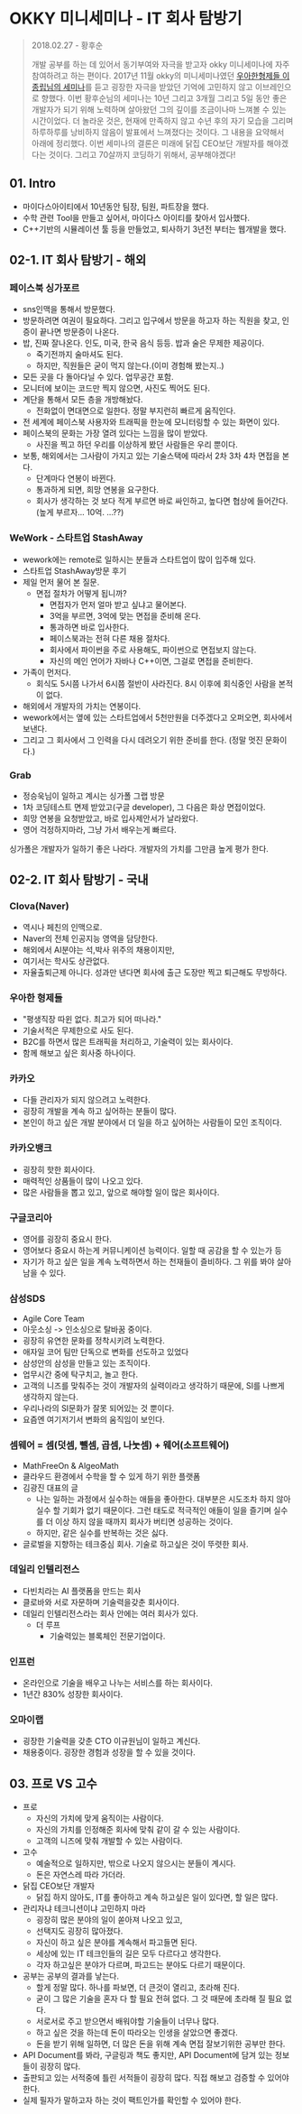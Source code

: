 # OKKY 미니세미나 - IT 회사 탐방기

>  2018.02.27 - 황후순
>
>  개발 공부를 하는 데 있어서 동기부여와 자극을 받고자 okky 미니세미나에 자주 참여하려고 하는 편이다. 2017년 11월 okky의 미니세미나였던 [우아한형제들 이종립님의 세미나](https://github.com/namjunemy/TIL/blob/master/SeminarAndConference/20171116_okky_mini_seminar_woowahan_bros_lee.md)를 듣고 굉장한 자극을 받았던 기억에 고민하지 않고 이브레인으로 향했다. 이번 황후순님의 세미나는 10년 그리고 3개월 그리고 5일 동안 좋은 개발자가 되기 위해 노력하며 살아왔던 그의 깊이를 조금이나마 느껴볼 수 있는 시간이었다. 더 놀라운 것은, 현재에 만족하지 않고 수년 후의 자기 모습을 그리며 하루하루를 낭비하지 않음이 발표에서 느껴졌다는 것이다. 그 내용을 요약해서 아래에 정리했다. 이번 세미나의 결론은 미래에 닭집 CEO보단 개발자를 해야겠다는 것이다. 그리고 70살까지 코딩하기 위해서, 공부해야겠다!

## 01. Intro

* 마이다스아이티에서 10년동안 팀장, 팀원, 파트장을 했다.
* 수학 관련 Tool을 만들고 싶어서, 마이다스 아이티를 찾아서 입사했다.
* C++기반의 시뮬레이션 툴 등을 만들었고, 퇴사하기 3년전 부터는 웹개발을 했다.

## 02-1. IT 회사 탐방기 - 해외

### 페이스북 싱가포르

* sns인맥을 통해서 방문했다.
* 방문하려면 여권이 필요하다. 그리고 입구에서 방문을 하고자 하는 직원을 찾고, 인증이 끝나면 방문증이 나온다.
* 밥, 진짜 잘나온다. 인도, 미국, 한국 음식 등등. 밥과 술은 무제한 제공이다.
  * 죽기전까지 술마셔도 된다.
  * 하지만, 직원들은 굳이 먹지 않는다.(이미 경험해 봤는지..)
* 모든 곳을 다 돌아다닐 수 있다. 업무공간 포함.
* 모니터에 보이는 코드만 찍지 않으면, 사진도 찍어도 된다.
* 계단을 통해서 모든 층을 개방해놨다. 
  * 전화없이 면대면으로 일한다. 정말 부지런히 빠르게 움직인다.
* 전 세계에 페이스북 사용자와 트래픽을 한눈에 모니터링할 수 있는 화면이 있다.
* 페이스북의 문화는 가장 열려 있다는 느낌을 많이 받았다.
  * 사진을 찍고 하던 우리를 이상하게 봤던 사람들은 우리 뿐이다.
* 보통, 해외에서는 그사람이 가지고 있는 기술스택에 따라서 2차 3차 4차 면접을 본다.
  * 단계마다 연봉이 바뀐다.
  * 통과하게 되면, 희망 연봉을 요구한다.
  * 회사가 생각하는 것 보다 적게 부르면 바로 싸인하고, 높다면 협상에 들어간다.(높게 부르자... 10억. ...??)

### WeWork - 스타트업 StashAway

* wework에는 remote로 일하시는 분들과 스타트업이 많이 입주해 있다.
* 스타트업 StashAway방문 후기
* 제일 먼저 물어 본 질문.
  * 면접 절차가 어떻게 됩니까?
    * 면접자가 먼저 얼마 받고 싶냐고 물어본다.
    * 3억을 부르면, 3억에 맞는 면접을 준비해 온다.
    * 통과하면 바로 입사한다.
    * 페이스북과는 전혀 다른 채용 절차다.
    * 회사에서 파이썬을 주로 사용해도, 파이썬으로 면접보지 않는다.
    * 자신의 메인 언어가 자바나 C++이면, 그걸로 면접을 준비한다.
* 가족이 먼저다.
  * 회식도 5시쯤 나가서 6시쯤 절반이 사라진다. 8시 이후에 회식중인 사람을 본적이 없다.
* 해외에서 개발자의 가치는 연봉이다.
* wework에서는 옆에 있는 스타트업에서 5천만원을 더주겠다고 오퍼오면, 회사에서 보낸다.
* 그리고 그 회사에서 그 인력을 다시 데려오기 위한 준비를 한다. (정말 멋진 문화이다.)

### Grab

* 정승욱님이 일하고 계시는 싱가폴 그랩 방문
* 1차 코딩테스트 면제 받았고(구글 developer), 그 다음은 화상 면접이었다.
* 희망 연봉을 요청받았고, 바로 입사제안서가 날라왔다.
* 영어 걱정하지마라, 그냥 가서 배우는게 빠르다.

싱가폴은 개발자가 일하기 좋은 나라다. 개발자의 가치를 그만큼 높게 평가 한다.

## 02-2. IT 회사 탐방기 - 국내

### Clova(Naver)

* 역시나 페친의 인맥으로.
* Naver의 전체 인공지능 영역을 담당한다.
* 해외에서 AI분야는 석,박사 위주의 채용이지만,
* 여기서는 학사도 상관없다.
* 자율출퇴근제 아니다. 성과만 낸다면 회사에 출근 도장만 찍고 퇴근해도 무방하다.

### 우아한 형제들

* "평생직장 따윈 없다. 최고가 되어 떠나라."
* 기술서적은 무제한으로 사도 된다.
* B2C를 하면서 많은 트래픽을 처리하고, 기술력이 있는 회사이다.
* 함께 해보고 싶은 회사중 하나이다.

### 카카오

* 다들 관리자가 되지 않으려고 노력한다.
* 굉장히 개발을 계속 하고 싶어하는 분들이 많다.
* 본인이 하고 싶은 개발 분야에서 더 일을 하고 싶어하는 사람들이 모인 조직이다.

### 카카오뱅크

* 굉장히 핫한 회사이다.
* 매력적인 상품들이 많이 나오고 있다.
* 많은 사람들을 뽑고 있고, 앞으로 해야할 일이 많은 회사이다.

### 구글코리아

* 영어를 굉장히 중요시 한다.
* 영어보다 중요시 하는게 커뮤니케이션 능력이다. 일할 때 공감을 할 수 있는가 등
* 자기가 하고 싶은 일을 계속 노력하면서 하는 천재들이 즐비하다. 그 위를 봐야 살아 남을 수 있다.

### 삼성SDS

* Agile Core Team
* 아웃소싱 -> 인소싱으로 탈바꿈 중이다.
* 굉장히 유연한 문화를 정착시키려 노력한다.
* 애자일 코어 팀만 단독으로 변화를 선도하고 있었다
* 삼성안의 삼성을 만들고 있는 조직이다.
* 업무시간 중에 탁구치고, 놀고 한다.
* 고객의 니즈를 맞춰주는 것이 개발자의 실력이라고 생각하기 때문에, SI를 나쁘게 생각하지 않는다.
* 우리나라의 SI문화가 잘못 되어있는 것 뿐이다.
* 요즘엔 여기저기서 변화의 움직임이 보인다.

### 셈웨어 =  셈(덧셈, 뺄셈, 곱셈, 나눗셈) + 웨어(소프트웨어)

* MathFreeOn & AlgeoMath
* 클라우드 환경에서 수학을 할 수 있게 하기 위한 플랫폼
* 김광진 대표의 글
  * 나는 일하는 과정에서 실수하는 애들을 좋아한다. 대부분은 시도조차 하지 않아 실수 할 기회가 없기 때문이다. 그런 태도로 적극적인 애들이 일을 즐기며 실수를 더 이상 하지 않을 때까지 회사가 버티면 성공하는 것이다.
  * 하지만, 같은 실수를 반복하는 것은 싫다.
* 글로벌을 지향하는 테크중심 회사. 기술로 하고싶은 것이 뚜렷한 회사.

### 데일리 인텔리전스

* 다빈치라는 AI 플랫폼을 만드는 회사
* 클로바와 서로 자문하며 기술력을갖춘 회사이다.
* 데일리 인텔리전스라는 회사 안에는 여러 회사가 있다.
  * 더 루프
    * 기술력있는 블록체인 전문기업이다.

### 인프런

* 온라인으로 기술을 배우고 나누는 서비스를 하는 회사이다.
* 1년간 830% 성장한 회사이다.

### 오마이랩

* 굉장한 기술력을 갖춘 CTO 이규원님이 일하고 계신다.
* 채용중이다. 굉장한 경험과 성장을 할 수 있을 것이다.

## 03. 프로 VS 고수

* 프로
  * 자신의 가치에 맞게 움직이는 사람이다.
  * 자신의 가치를 인정해준 회사에 맞춰 같이 갈 수 있는 사람이다.
  * 고객의 니즈에 맞춰 개발할 수 있는 사람이다.
* 고수
  * 예술적으로 일하지만, 밖으로 나오지 않으시는 분들이 계시다.
  * 돈은 자연스레 따라 가더라.
* 닭집 CEO보단 개발자
  * 닭집 하지 않아도, IT를 좋아하고 계속 하고싶은 일이 있다면, 할 일은 많다.
* 관리자냐 테크니션이냐 고민하지 마라
  * 굉장히 많은 분야의 일이 쏟아져 나오고 있고,
  * 선택지도 굉장히 많아졌다.
  * 자신이 하고 싶은 분야를 계속해서 파고들면 된다.
  * 세상에 있는 IT 테크인들의 길은 모두 다르다고 생각한다.
  * 각자 하고싶은 분야가 다르며, 파고드는 분야도 다르기 때문이다.
* 공부는 공부의 결과를 낳는다.
  * 할게 정말 많다. 하나를 파보면, 더 큰것이 열리고, 초라해 진다.
  * 굳이 그 많은 기술을 혼자 다 할 필요 전혀 없다. 그 것 때문에 초라해 질 필요 없다.
  * 서로서로 주고 받으면서 배워야할 기술들이 너무나 많다.
  * 하고 싶은 것을 하는데 돈이 따라오는 인생을 살았으면 좋겠다.
  * 돈을 받기 위해 일하면, 더 많은 돈을 위해 계속 면접 잘보기위한 공부만 한다.
* API Document를 봐라, 구글링과 책도 좋지만, API Document에 담겨 있는 정보들이 굉장히 많다.
* 출판되고 있는 서적중에 틀린 서적들이 굉장히 많다. 직접 해보고 검증할 수 있어야 한다.
* 실제 필자가 말하고자 하는 것이 팩트인가를 확인할 수 있어야 한다.

